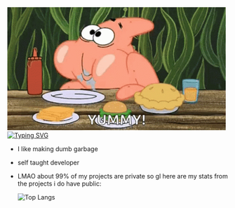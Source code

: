 <img src="banner.gif" alt="banner">
<a href="https://git.io/typing-svg"><img src="https://readme-typing-svg.demolab.com?font=Pacifico&size=25&pause=1000&color=7B7B7B&width=435&lines=professional+dumbass;masochist+(enjoys+reverse+engineering);why+are+u+still+stalking+my+profile?" alt="Typing SVG" /></a>

- I like making dumb garbage
- self taught developer  
- LMAO about 99% of my projects are private so gl here are my stats from the projects i do have public:
  
   <img src="https://github-readme-stats.vercel.app/api/top-langs/?username=atticuston&theme=midnight-purple" alt="Top Langs">
